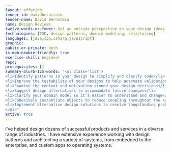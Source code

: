 ```yaml
---
layout: offering
tender-id: davidbernstein
tender-name: David Bernstein
name: Design Reviews
twelve-words-or-fewer: Get an outside perspective on your design ideas
technologies: [TDD, design patterns, domain modeling, refactoring]
languages: [java,cpp,csharp,javascript]
graphic: 
public-or-private: both
is-mob-newbie-friendly: true
exercise-skill: beginner
repo: 
prerequisites: []
summary-blurb-125-words: "<ul class='list'>
<li>Identify patterns in your design to simplify and clarify code</li>
<li>Improve the testability of your designs to help automate validation</li>
<li>Examine the context and motivation around your design decisions</li>
<li>Suggest design alternatives to accommodate future changes</li>
<li>Clarify your domain model so it’s easier to understand and change</li>
<li>Cohesively instantiate objects to reduce coupling throughout the system</li>
<li>Implement alternative design solutions to resolve longstanding problems</li>
</ul>"
active: true
---
```

I’ve helped design dozens of successful products and services in a diverse range of industries. I have extensive experience working with design patterns and architecting a variety of systems, from embedded to the enterprise, and custom apps to operating systems.

